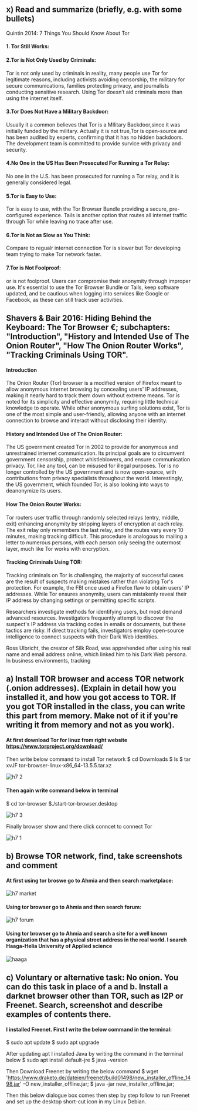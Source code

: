 ## x) Read and summarize (briefly, e.g. with some bullets)
Quintin 2014: 7 Things You Should Know About Tor
#### 1. Tor Still Works:

#### 2.Tor is Not Only Used by Criminals: 
Tor is not only used by criminals in reality, many people use Tor for legitimate reasons, including activists avoiding censorship, the military for secure communications, families protecting privacy, and journalists conducting sensitive research. Using Tor doesn’t aid criminals more than using the internet itself.

#### 3.Tor Does Not Have a Military Backdoor:
Usually it a common believes that Tor is a MIlitary Backdoor,since it was initially funded by the military. Actually it is not true,Tor is open-source and has been audited by experts, confirming that it has no hidden backdoors. The development team is committed to provide survice with privacy and security.

#### 4.No One in the US Has Been Prosecuted For Running a Tor Relay: 
No one in the U.S. has been prosecuted for running a Tor relay, and it is generally considered legal. 

#### 5.Tor is Easy to Use:
Tor is easy to use, with the Tor Browser Bundle providing a secure, pre-configured experience. Tails is another option that routes all internet traffic through Tor while leaving no trace after use. 

#### 6.Tor is Not as Slow as You Think:
Compare to regualr internet connection Tor is slower but Tor developing team trying to make Tor network faster.

#### 7.Tor is Not Foolproof:
or is not foolproof. Users can compromise their anonymity through improper use. It's essential to use the Tor Browser Bundle or Tails, keep software updated, and be cautious when logging into services like Google or Facebook, as these can still track user activities.

## Shavers & Bair 2016: Hiding Behind the Keyboard: The Tor Browser €; subchapters: "Introduction", "History and Intended Use of The Onion Router", "How The Onion Router Works", "Tracking Criminals Using TOR".

#### Introduction
The Onion Router (Tor) browser is a modified version of Firefox meant to allow anonymous internet browsing by concealing users' IP addresses, making it nearly hard to track them down without extreme means. Tor is noted for its simplicity and effective anonymity, requiring little technical knowledge to operate. While other anonymous surfing solutions exist, Tor is one of the most simple and user-friendly, allowing anyone with an internet connection to browse and interact without disclosing their identity.

#### History and Intended Use of The Onion Router:
The US government created Tor in 2002 to provide for anonymous and unrestrained internet communication. Its principal goals are to circumvent government censorship, protect whistleblowers, and ensure communication privacy. Tor, like any tool, can be misused for illegal purposes. Tor is no longer controlled by the US government and is now open-source, with contributions from privacy specialists throughout the world. Interestingly, the US government, which founded Tor, is also looking into ways to deanonymize its users.

#### How The Onion Router Works:
Tor routers user traffic through randomly selected relays (entry, middle, exit) enhancing anonymity by stripping layers of encryption at each relay. The exit relay only remembers the last relay, and the routes vary every 10 minutes, making tracking difficult. This procedure is analogous to mailing a letter to numerous persons, with each person only seeing the outermost layer, much like Tor works with encryption.

#### Tracking Criminals Using TOR:

Tracking criminals on Tor is challenging, the majority of successful cases are the result of suspects making mistakes rather than violating Tor's protection. For example, the FBI once used a Firefox flaw to obtain users' IP addresses. While Tor ensures anonymity, users can mistakenly reveal their IP address by changing settings or permitting specific scripts.

Researchers investigate methods for identifying users, but most demand advanced resources. Investigators frequently attempt to discover the suspect's IP address via tracking codes in emails or documents, but these tactics are risky. If direct tracking fails, investigators employ open-source intelligence to connect suspects with their Dark Web identities.

Ross Ulbricht, the creator of Silk Road, was apprehended after using his real name and email address online, which linked him to his Dark Web persona. In business environments, tracking

## a) Install TOR browser and access TOR network (.onion addresses). (Explain in detail how you installed it, and how you got access to TOR. If you got TOR installed in the class, you can write this part from memory. Make not of it if you're writing it from memory and not as you work).

#### At first download Tor for linuz from right website https://www.torproject.org/download/
Then write below command to install Tor network 
$ cd Dowmloads 
$ ls
$ tar xvJF tor-browser-linux-x86_64-13.5.5.tar.xz

![h7 2](https://github.com/user-attachments/assets/4d42166b-f91a-4cdd-b16a-23a5942d9852)

#### Then again write command below in terminal 
$ cd tor-browser
$./start-tor-browser.desktop 

![h7 3](https://github.com/user-attachments/assets/be476911-931e-4f16-89da-c1d509e3290d)

Finally browser show and there click conncet to connect Tor

![h7 1](https://github.com/user-attachments/assets/0bb07215-6787-470e-9b5b-4ed12d834ba7)


## b) Browse TOR network, find, take screenshots and comment

#### At first using tor broswe go to Ahmia and then search marketplace:

![h7 market](https://github.com/user-attachments/assets/d012c550-f7b9-4064-96d9-204402f5247c)

#### Using tor browser go to Ahmia and then search forum:

![h7 forum](https://github.com/user-attachments/assets/6b4a8da0-e669-4390-a189-2cb9d8a03d7c)

#### Using tor browser go to Ahmia and search a site for a well known organization that has a physical street address in the real world. I search Haaga-Helia University of Applied science 

![haaga](https://github.com/user-attachments/assets/8f4a07ea-02b9-4b30-bf3d-93eb67d21fab)

## c) Voluntary or alternative task: No onion. You can do this task in place of a and b. Install a darknet browser other than TOR, such as I2P or Freenet. Search, screenshot and describe examples of contents there.

#### I installed Freenet. First I write the below command in the terminal:
$ sudo apt update
$ sudo apt upgrade

After updating apt I installed Java by writing the command in the terminal below
$ sudo apt install default-jre
$ java -version

Then Download Freenet by writing the below command 
$ wget 'https://www.draketo.de/dateien/freenet/build01498/new_installer_offline_1498.jar' -O new_installer_offline.jar;
$ java -jar new_installer_offline.jar;

Then this below dialogue box comes then step by step follow to run Freenet and set up the desktop short-cut icon in my Linux Debian. 
